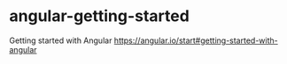 # angular-getting-started
Getting started with Angular https://angular.io/start#getting-started-with-angular
